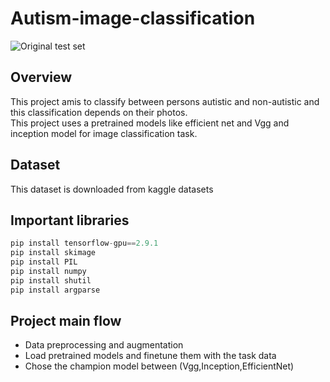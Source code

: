 # Autism-image-classification
![Original test set](https://drive.google.com/uc?export=view&id=1y0eCa6zf96n5YZgOfFPoRtpEoYs8fNS4)

## Overview
This project amis to classify between persons autistic and non-autistic and this classification depends on their photos.<br>
This project uses a pretrained models like efficient net and Vgg and inception model for image classification task.<br>

## Dataset 
This dataset is downloaded from kaggle datasets

## Important libraries 
```python
pip install tensorflow-gpu==2.9.1 
pip install skimage 
pip install PIL 
pip install numpy 
pip install shutil
pip install argparse
```
## Project main flow
- Data preprocessing and augmentation 
- Load pretrained models and finetune them with the task data 
- Chose the champion model between (Vgg,Inception,EfficientNet)
